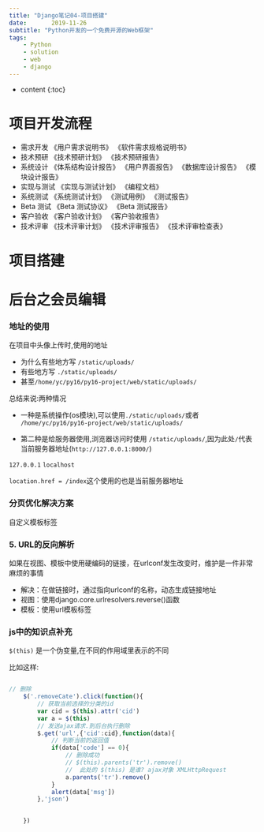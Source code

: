```yaml
---
title: "Django笔记04-项目搭建"
date:       2019-11-26
subtitle: "Python开发的一个免费开源的Web框架"
tags:
	- Python
	- solution
	- web
	- django
---
```




* content
{:toc}








# 项目开发流程
- 需求开发 
《用户需求说明书》
《软件需求规格说明书》
- 技术预研
《技术预研计划》
《技术预研报告》
- 系统设计
《体系结构设计报告》
《用户界面报告》
《数据库设计报告》
《模块设计报告》
- 实现与测试
《实现与测试计划》
《编程文档》
- 系统测试
《系统测试计划》
《测试用例》
《测试报告》
- Beta 测试
《Beta 测试协议》
《Beta 测试报告》
- 客户验收 《客户验收计划》
《客户验收报告》
- 技术评审
《技术评审计划》
《技术评审报告》
《技术评审检查表》
# 项目搭建

# 后台之会员编辑


### 地址的使用
在项目中头像上传时,使用的地址
- 为什么有些地方写 `/static/uploads/`
- 有些地方写 `./static/uploads/`
- 甚至`/home/yc/py16/py16-project/web/static/uploads/`


总结来说:两种情况
- 一种是系统操作(os模块),可以使用`./static/uploads/`或者 `/home/yc/py16/py16-project/web/static/uploads/`

- 第二种是给服务器使用,浏览器访问时使用 `/static/uploads/`,因为此处`/`代表当前服务器地址(`http://127.0.0.1:8000/`)


`127.0.0.1`
`localhost`

`location.href = /index`这个使用的也是当前服务器地址

### 分页优化解决方案
自定义模板标签

### 5. URL的反向解析
如果在视图、模板中使用硬编码的链接，在urlconf发生改变时，维护是一件非常麻烦的事情

- 解决：在做链接时，通过指向urlconf的名称，动态生成链接地址
- 视图：使用django.core.urlresolvers.reverse()函数
- 模板：使用url模板标签


### js中的知识点补充
`$(this)`
是一个伪变量,在不同的作用域里表示的不同

比如这样:
```js

// 删除
    $('.removeCate').click(function(){
        // 获取当前选择的分类的id
        var cid = $(this).attr('cid')
        var a = $(this)
        // 发送ajax请求.到后台执行删除
        $.get('url',{'cid':cid},function(data){
            // 判断当前的返回值
            if(data['code'] == 0){
                // 删除成功
                // $(this).parents('tr').remove()
                //  此处的 $(this) 是谁? ajax对象 XMLHttpRequest
                a.parents('tr').remove()
            }
            alert(data['msg'])
        },'json')
        

    })
```

